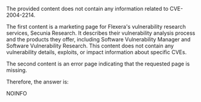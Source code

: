 The provided content does not contain any information related to CVE-2004-2214.

The first content is a marketing page for Flexera's vulnerability research services, Secunia Research. It describes their vulnerability analysis process and the products they offer, including Software Vulnerability Manager and Software Vulnerability Research. This content does not contain any vulnerability details, exploits, or impact information about specific CVEs.

The second content is an error page indicating that the requested page is missing.

Therefore, the answer is:

NOINFO